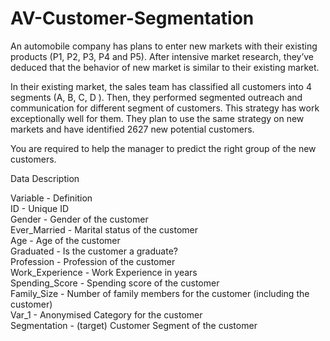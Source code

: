# AV-Customer-Segmentation
An automobile company has plans to enter new markets with their existing products (P1, P2, P3, P4 and P5). After intensive market research, they’ve deduced that the behavior of new market is similar to their existing market. 

In their existing market, the sales team has classified all customers into 4 segments (A, B, C, D ). Then, they performed segmented outreach and communication for different segment of customers. This strategy has work exceptionally well for them. They plan to use the same strategy on new markets and have identified 2627 new potential customers. 

You are required to help the manager to predict the right group of the new customers. 



Data Description 


Variable - Definition   
ID - Unique ID   
Gender - Gender of the customer   
Ever_Married - Marital status of the customer   
Age - Age of the customer   
Graduated - Is the customer a graduate?   
Profession - Profession of the customer   
Work_Experience - Work Experience in years   
Spending_Score - Spending score of the customer   
Family_Size -	Number of family members for the customer (including the customer)   
Var_1 -	Anonymised Category for the customer   
Segmentation - (target) Customer Segment of the customer   
